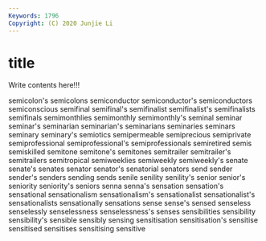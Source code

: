 ```yaml
---
Keywords: 1796
Copyright: (C) 2020 Junjie Li
---
```


# title

Write contents here!!!

semicolon's 
semicolons 
semiconductor 
semiconductor's
semiconductors 
semiconscious 
semifinal 
semifinal's 
semifinalist 
semifinalist's 
semifinalists 
semifinals 
semimonthlies 
semimonthly
semimonthly's 
seminal 
seminar 
seminar's 
seminarian 
seminarian's 
seminarians 
seminaries 
seminars 
seminary
seminary's 
semiotics 
semipermeable 
semiprecious 
semiprivate 
semiprofessional 
semiprofessional's 
semiprofessionals 
semiretired 
semis
semiskilled 
semitone 
semitone's 
semitones 
semitrailer 
semitrailer's 
semitrailers 
semitropical 
semiweeklies 
semiweekly
semiweekly's 
senate 
senate's 
senates 
senator 
senator's 
senatorial 
senators 
send 
sender
sender's 
senders 
sending 
sends 
senile 
senility 
senility's 
senior 
senior's 
seniority
seniority's 
seniors 
senna 
senna's 
sensation 
sensation's 
sensational 
sensationalism 
sensationalism's 
sensationalist
sensationalist's 
sensationalists 
sensationally 
sensations 
sense 
sense's 
sensed 
senseless 
senselessly 
senselessness
senselessness's 
senses 
sensibilities 
sensibility 
sensibility's 
sensible 
sensibly 
sensing 
sensitisation 
sensitisation's
sensitise 
sensitised 
sensitises 
sensitising 
sensitive 
